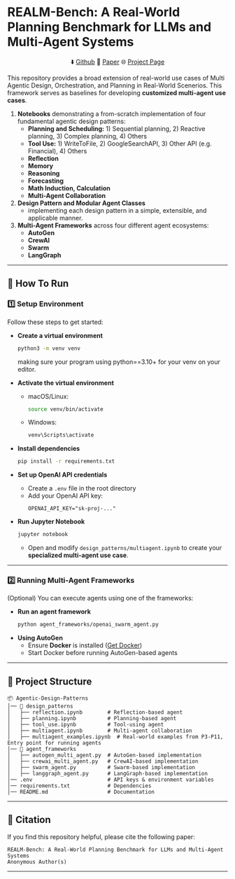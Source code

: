 
# **REALM-Bench: A Real-World Planning Benchmark for LLMs and Multi-Agent Systems**
<p align="center">
  ⬇️ <a href="https://github.com/genglongling/REALM-Bench?tab=readme-ov-file">Github</a>  
  📃 <a href="https://arxiv.org/abs/2502.18836">Paper</a>  
  🌐 <a href="https://example.com/project">Project Page</a>
</p>

This repository provides a broad extension of real-world use cases of Multi Agentic Design, Orchestration, and Planning in Real-World Scenerios. This framework serves as baselines for developing **customized multi-agent use cases**.  
  
1. **Notebooks** demonstrating a from-scratch implementation of four fundamental agentic design patterns:  
   - **Planning and Scheduling:** 1) Sequential planning, 2) Reactive planning, 3) Complex planning, 4) Others
   - **Tool Use:** 1) WriteToFile, 2) GoogleSearchAPI, 3) Other API (e.g. Financial), 4) Others
   - **Reflection**
   - **Memory**
   - **Reasoning**
   - **Forecasting**
   - **Math Induction, Calculation**
   - **Multi-Agent Collaboration**  
2. **Design Pattern and Modular Agent Classes**
   - implementing each design pattern in a simple, extensible, and applicable manner.  
3. **Multi-Agent Frameworks** across four different agent ecosystems:  
   - **AutoGen**  
   - **CrewAI**  
   - **Swarm**  
   - **LangGraph**  

---

## **🚀 How To Run**  

### **1️⃣ Setup Environment**  
Follow these steps to get started:  

- **Create a virtual environment**  
  ```bash
  python3 -m venv venv
  ```
  making sure your program using python==3.10+ for your venv on your editor.
  
- **Activate the virtual environment**  
  - macOS/Linux:  
    ```bash
    source venv/bin/activate
    ```  
  - Windows:  
    ```bash
    venv\Scripts\activate
    ```  
- **Install dependencies**  
  ```bash
  pip install -r requirements.txt
  ```  
- **Set up OpenAI API credentials**  
  - Create a `.env` file in the root directory  
  - Add your OpenAI API key:  
    ```env
    OPENAI_API_KEY="sk-proj-..."
    ```  
- **Run Jupyter Notebook**  
  ```bash
  jupyter notebook
  ```  
  - Open and modify `design_patterns/multiagent.ipynb` to create your **specialized multi-agent use case**.  

---

### **2️⃣ Running Multi-Agent Frameworks**
(Optional) You can execute agents using one of the frameworks:  

- **Run an agent framework**  
  ```bash
  python agent_frameworks/openai_swarm_agent.py
  ```  
- **Using AutoGen**  
  - Ensure **Docker** is installed ([Get Docker](https://docs.docker.com/get-started/get-docker/))  
  - Start Docker before running AutoGen-based agents  

---

## **📂 Project Structure**  
```
📦 Agentic-Design-Patterns
│── 📂 design_patterns
│   ├── reflection.ipynb        # Reflection-based agent
│   ├── planning.ipynb          # Planning-based agent
│   ├── tool_use.ipynb          # Tool-using agent
│   ├── multiagent.ipynb        # Multi-agent collaboration
│   ├── multiagent_examples.ipynb  # Real-world examples from P3-P11, Entry point for running agents
│── 📂 agent_frameworks
│   ├── autogen_multi_agent.py  # AutoGen-based implementation
│   ├── crewai_multi_agent.py   # CrewAI-based implementation
│   ├── swarm_agent.py          # Swarm-based implementation
│   ├── langgraph_agent.py      # LangGraph-based implementation
│── .env                        # API keys & environment variables
│── requirements.txt            # Dependencies
│── README.md                   # Documentation
```

---

## **📜 Citation**  

If you find this repository helpful, please cite the following paper:  

```
REALM-Bench: A Real-World Planning Benchmark for LLMs and Multi-Agent Systems  
Anonymous Author(s)  
```

---

